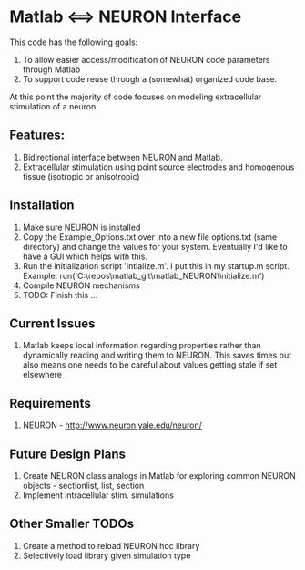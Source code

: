 # Matlab <==> NEURON Interface #

This code has the following goals:

1. To allow easier access/modification of NEURON code parameters through Matlab
2. To support code reuse through a (somewhat) organized code base.

At this point the majority of code focuses on modeling extracellular stimulation of a neuron.

## Features: ##

1. Bidirectional interface between NEURON and Matlab.
2. Extracellular stimulation using point source electrodes and homogenous tissue (isotropic or anisotropic)

## Installation ##

1. Make sure NEURON is installed
2. Copy the Example_Options.txt over into a new file options.txt (same directory) and change the values for your system. Eventually I'd like to have a GUI which helps with this.
3. Run the initialization script 'intialize.m'. I put this in my startup.m script. Example: run('C:\repos\matlab_git\matlab_NEURON\initialize.m')
4. Compile NEURON mechanisms
4. TODO: Finish this ...

## Current Issues ##

1. Matlab keeps local information regarding properties rather than dynamically reading and writing them to NEURON. This saves times but also means one needs to be careful about values getting stale if set elsewhere

## Requirements ##

1. NEURON  - http://www.neuron.yale.edu/neuron/

## Future Design Plans ##

1. Create NEURON class analogs in Matlab for exploring common NEURON objects - sectionlist, list, section
2. Implement intracellular stim. simulations

## Other Smaller TODOs ##

1. Create a method to reload NEURON hoc library
2. Selectively load library given simulation type